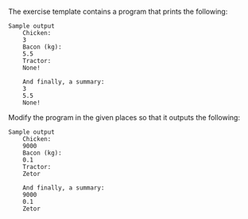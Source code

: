 The exercise template contains a program that prints the following:

    Sample output
        Chicken:
        3
        Bacon (kg):
        5.5
        Tractor:
        None!

        And finally, a summary:
        3
        5.5
        None!

Modify the program in the given places so that it outputs the following:

    Sample output
        Chicken:
        9000
        Bacon (kg):
        0.1
        Tractor:
        Zetor

        And finally, a summary:
        9000
        0.1
        Zetor